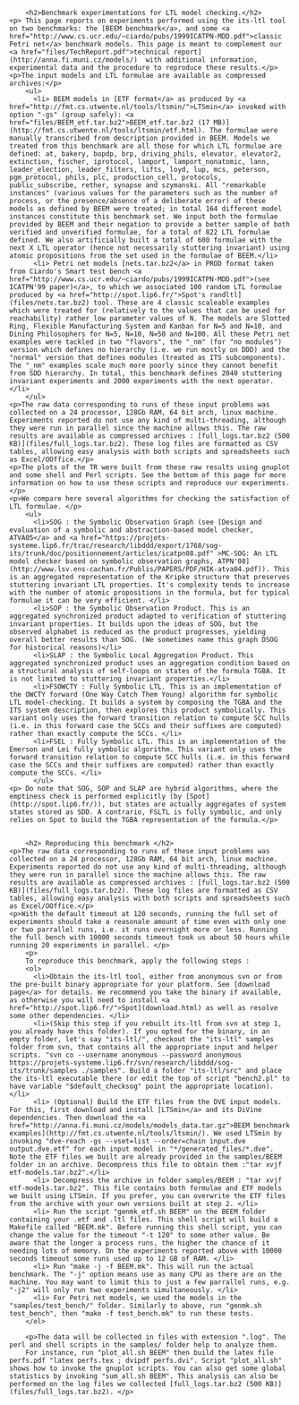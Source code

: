 <html>
 <?php include 'header.md'; ?>


        <h2>Benchmark experimentations for LTL model checking.</h2>
	<p> This page reports on experiments performed using the its-ltl tool on two benchmarks: the [BEEM benchmark</a>, and some <a href="http://www.cs.ucr.edu/~ciardo/pubs/1999ICATPN-MDD.pdf">classic Petri net</a> benchmark models. This page is meant to complement our <a href="files/TechReport.pdf">technical report](http://anna.fi.muni.cz/models/)  with additional information, experimental data and the procedure to reproduce these results.</p>
	<p>The input models and LTL formulae are available as compressed archives:</p>
		<ul>
		  <li> BEEM models in [ETF format</a> as produced by <a href="http://fmt.cs.utwente.nl/tools/ltsmin/">LTSmin</a> invoked with option "-gs" (group safely): <a href="files/BEEM_etf.tar.bz2">BEEM_etf.tar.bz2 (17 MB)](http://fmt.cs.utwente.nl/tools/ltsmin/etf.html). The formulae were manually transcribed from description provided in BEEM. Models we treated from this benchmark are all those for which LTL formulae are defined: at, bakery, bopdp, brp, driving_phils, elevator, elevator2, extinction, fischer, iprotocol, lamport, lamport_nonatomic, lann, leader_election, leader_filters, lifts, loyd, lup, mcs, peterson, pgm_protocol, phils, plc, production_cell, protocols, public_subscribe, rether, synapse and szymanski. All "remarkable instances" (various values for the parameters such as the number of process, or the presence/absence of a deliberate error) of these models as defined by BEEM were treated; in total 164 different model instances constitute this benchmark set. We input both the formulae provided by BEEM and their negation to provide a better sample of both verified and unverified formulae, for a total of 822 LTL formulae defined. We also artificially built a total of 600 formulae with the next X LTL operator (hence not necessarily stuttering invariant) using atomic propositions from the set used in the formulae of BEEM.</li>
		  <li> Petri net models [nets.tar.bz2</a> in PROD format taken from Ciardo's Smart test bench <a href="http://www.cs.ucr.edu/~ciardo/pubs/1999ICATPN-MDD.pdf">(see ICATPN'99 paper)</a>, to which we associated 100 random LTL formulae produced by <a href="http://spot.lip6.fr/">Spot's randltl](files/nets.tar.bz2) tool. These are 4 classic scaleable examples which were treated for (relatively to the values that can be used for reachability) rather low parameter values of N. The models are Slotted Ring, Flexible Manufacturing System and Kanban for N=5 and N=10, and Dining Philosophers for N=5, N=10, N=50 and N=100. All these Petri net examples were tackled in two "flavors", the "_nm" (for "no modules") version which defines no hierarchy (i.e. we run mostly on DDD) and the "normal" version that defines modules (treated as ITS subcomponents). The "_nm" examples scale much more poorly since they cannot benefit from SDD hierarchy. In total, this benchmark defines 2040 stuttering invariant experiments and 2000 experiments with the next operator.</li> 
		</ul>
	<p>The raw data corresponding to runs of these input problems was collected on a 24 processor, 128Gb RAM, 64 bit arch, linux machine. Experiments reported do not use any kind of multi-threading, although they were run in parallel since the machine allows this. The raw results are available as compressed archives : [full_logs.tar.bz2 (500 KB)](files/full_logs.tar.bz2). These log files are formatted as CSV tables, allowing easy analysis with both scripts and spreadsheets such as Excel/OOffice.</p>
	<p>The plots of the TR were built from these raw results using gnuplot and some shell and Perl scripts. See the bottom of this page for more information on how to use these scripts and reproduce our experiments.</p>
	<p>We compare here several algorithms for checking the satisfaction of LTL formulae. </p>
		<ul>
		  <li>SOG : the Symbolic Observation Graph (see [Design and evaluation of a symbolic and abstraction-based model checker, ATVA05</a> and <a href="https://projets-systeme.lip6.fr/trac/research/libddd/export/1768/sog-its/trunk/doc/positionnement/articles/icatpn08.pdf" >MC-SOG: An LTL model checker based on symbolic observation graphs, ATPN'08](http://www.lsv.ens-cachan.fr/Publis/PAPERS/PDF/HIK-atva04.pdf)). This is an aggregated representation of the Kripke structure that preserves stuttering invariant LTL properties. It's complexity tends to increase with the number of atomic propositions in the formula, but for typical formulae it can be very efficient. </li>
		  <li>SOP : the Symbolic Observation Product. This is an aggregated synchronized product adapted to verification of stuttering invariant properties. It builds upon the ideas of SOG, but the observed alphabet is reduced as the product progresses, yielding overall better results than SOG. (We sometimes name this graph DSOG for historical reasons)</li>
		  <li>SLAP : the Symbolic Local Aggregation Product. This aggregated synchronized product uses an aggregation condition based on a structural analysis of self-loops on states of the formula TGBA. It is not limited to stuttering invariant properties.</li>
		  <li>FSOWCTY : Fully Symbolic LTL. This is an implementation of the OWCTY forward (One Way Catch Them Young) algorithm for symbolic LTL model-checking. It builds a system by composing the TGBA and the ITS system description, then explores this product symbolically. This variant only uses the forward transition relation to compute SCC hulls (i.e. in this forward case the SCCs and their suffixes are computed) rather than exactly compute the SCCs. </li>
		  <li>FSEL : Fully Symbolic LTL. This is an implementation of the Emerson and Lei fully symbolic algorithm. This variant only uses the forward transition relation to compute SCC hulls (i.e. in this forward case the SCCs and their suffixes are computed) rather than exactly compute the SCCs. </li>
		  </ul>
	<p> Do note that SOG, SOP and SLAP are hybrid algorithms, where the emptiness check is performed explicitly (by [Spot](http://spot.lip6.fr/)), but states are actually aggregates of system states stored as SDD. A contrario, FSLTL is fully symbolic, and only relies on Spot to build the TGBA representation of the formula.</p>


		<h2> Reproducing this benchmark </h2>
	<p>The raw data corresponding to runs of these input problems was collected on a 24 processor, 128Gb RAM, 64 bit arch, linux machine. Experiments reported do not use any kind of multi-threading, although they were run in parallel since the machine allows this. The raw results are available as compressed archives : [full_logs.tar.bz2 (500 KB)](files/full_logs.tar.bz2). These log files are formatted as CSV tables, allowing easy analysis with both scripts and spreadsheets such as Excel/OOffice.</p>
	<p>With the default timeout at 120 seconds, running the full set of experiments should take a reasonale amount of time even with only one or two parrallel runs, i.e. it runs overnight more or less. Running the full bench with 10000 seconds timeout took us about 50 hours while running 20 experiments in parallel. </p>
		<p>
		To reproduce this benchmark, apply the following steps :
		<ol>
		  <li>Obtain the its-ltl tool, either from anonymous svn or from the pre-built binary appropriate for your platform. See [download page</a> for details. We recommend you take the binary if available, as otherwise you will need to install <a href="http://spot.lip6.fr/">Spot](download.html) as well as resolve some other dependencies. </li>
		  <li>(Skip this step if you rebuilt its-ltl from svn at step 1, you already have this folder). If you opted for the binary, in an empty folder, let's say "its-ltl/", checkout the "its-ltl" samples folder from svn, that contains all the appropriate input and helper scripts. "svn co --username anonymous --password anonymous https://projets-systeme.lip6.fr/svn/research/libddd/sog-its/trunk/samples ./samples". Build a folder "its-ltl/src" and place the its-ltl executable there (or edit the top of script "bench2.pl" to have variable "$default_checksog" point the appropriate location). </li>
		  <li> (Optional) Build the ETF files from the DVE input models. For this, first download and install [LTSmin</a> and its DiVine dependencies. Then download the <a href="http://anna.fi.muni.cz/models/models_data.tar.gz">BEEM benchmark examples](http://fmt.cs.utwente.nl/tools/ltsmin/). We used LTSmin by invoking "dve-reach -gs --vset=list --order=chain input.dve output.dve.etf" for each input model in "*/generated_files/*.dve". Note the ETF files we built are already provided in the samples/BEEM folder in an archive. Decompress this file to obtain them :"tar xvjf etf-models.tar.bz2".</li>
		  <li> Decompress the archive in folder samples/BEEM : "tar xvjf etf-models.tar.bz2". This file contains both formulae and ETF models we built using LTSmin. If you prefer, you can overwrite the ETF files from the archive with your own versions built at step 2. </li>
		  <li> Run the script "genmk_etf.sh BEEM" on the BEEM folder containing your .etf and .ltl files. This shell script will build a Makefile called "BEEM.mk". Before running this shell script, you can change the value for the timeout "-t 120" to some other value. Be aware that the longer a process runs, the higher the chance of it needing lots of memory. On the experiments reported above with 10000 seconds timeout some runs used up to 12 GB of RAM. </li>
		  <li> Run "make -j -f BEEM.mk". This will run the actual benchmark. The "-j" option means use as many CPU as there are on the machine. You may want to limit this to just a few parrallel runs, e.g. "-j2" will only run two experiments simultaneously. </li>
		  <li> For Petri net models, we used the models in the "samples/test_bench/" folder. Similarly to above, run "genmk.sh test_bench", then "make -f test_bench.mk" to run these tests.
		</ol>

		<p>The data will be collected in files with extension ".log". The perl and shell scripts in the samples/ folder help to analyze them. 
		For instance, run "plot_all.sh BEEM" then build the latex file perfs.pdf "latex perfs.tex ; dvipdf perfs.dvi". Script "plot_all.sh" shows how to invoke the gnuplot scripts. You can also get some global statistics by invoking "sum_all.sh BEEM". This analysis can also be performed on the log files we collected [full_logs.tar.bz2 (500 KB)](files/full_logs.tar.bz2). </p>

<!-- #EndEditable -->
<?php include 'footer.md'; ?>
</html>
        
